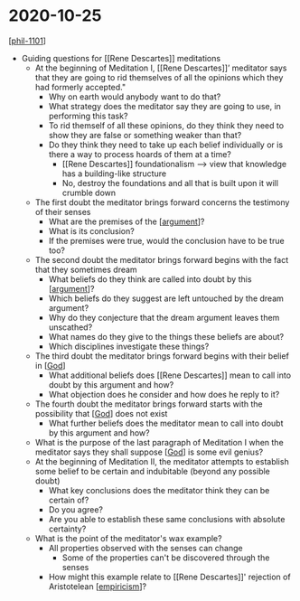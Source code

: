 # 2020-10-25

[[phil-1101]]

- Guiding questions for [[Rene Descartes]] meditations
  - At the beginning of Meditation I, [[Rene Descartes]]’ meditator says that they are going to rid themselves of all the opinions which they had formerly accepted."
    - Why on earth would anybody want to do that?
    - What strategy does the meditator say they are going to use, in performing this task?
    - To rid themself of all these opinions, do they think they need to show they are false or something weaker than that?
    - Do they think they need to take up each belief individually or is there a way to process hoards of them at a time?
      - [[Rene Descartes]] foundationalism --> view that knowledge has a building-like structure
      - No, destroy the foundations and all that is built upon it will crumble down
  - The first doubt the meditator brings forward concerns the testimony of their senses
    - What are the premises of the [[argument]]?
    - What is its conclusion?
    - If the premises were true, would the conclusion have to be true too?
  - The second doubt the meditator brings forward begins with the fact that they sometimes dream
    - What beliefs do they think are called into doubt by this [[argument]]?
    - Which beliefs do they suggest are left untouched by the dream argument?
    - Why do they conjecture that the dream argument leaves them unscathed?
    - What names do they give to the things these beliefs are about?
    - Which disciplines investigate these things?
  - The third doubt the meditator brings forward begins with their belief in [[God]]
    - What additional beliefs does [[Rene Descartes]] mean to call into doubt by this argument and how?
    - What objection does he consider and how does he reply to it?
  - The fourth doubt the meditator brings forward starts with the possibility that [[God]] does not exist
    - What further beliefs does the meditator mean to call into doubt by this argument and how?
  - What is the purpose of the last paragraph of Meditation I when the meditator says they shall suppose [[God]] is some evil genius?
  - At the beginning of Meditation II, the meditator attempts to establish some belief to be certain and indubitable (beyond any possible doubt)
    - What key conclusions does the meditator think they can be certain of?
    - Do you agree?
    - Are you able to establish these same conclusions with absolute certainty?
  - What is the point of the meditator's wax example?
    - All properties observed with the senses can change
      - Some of the properties can't be discovered through the senses
    - How might this example relate to [[Rene Descartes]]' rejection of Aristotelean [[empiricism]]?

[//begin]: # "Autogenerated link references for markdown compatibility"
[phil-1101]: phil-1101 "PHIL 1101 - Intro to Philosophy: Knowledge and Reality"
[rene-descartes]: rene-descartes "Rene Descartes"
[argument]: argument "Arguments"
[god]: god "God"
[empiricism]: empiricism "Empiricism"
[//end]: # "Autogenerated link references"